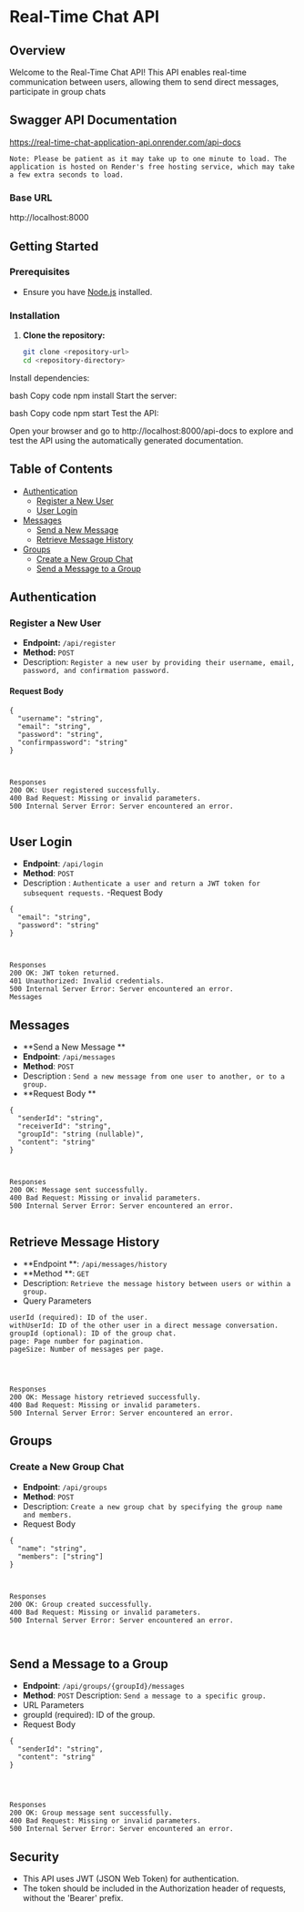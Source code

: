 # Real-Time Chat API

## Overview

Welcome to the Real-Time Chat API! This API enables real-time communication between users, allowing them to send direct messages, participate in group chats

## Swagger API Documentation

https://real-time-chat-application-api.onrender.com/api-docs

```
Note: Please be patient as it may take up to one minute to load. The application is hosted on Render's free hosting service, which may take a few extra seconds to load.
```



### Base URL


http://localhost:8000


## Getting Started

### Prerequisites

- Ensure you have [Node.js](https://nodejs.org/) installed.

### Installation

1. **Clone the repository:**

   ```bash
   git clone <repository-url>
   cd <repository-directory>
Install dependencies:

bash
Copy code
npm install
Start the server:

bash
Copy code
npm start
Test the API:

Open your browser and go to http://localhost:8000/api-docs to explore and test the API using the automatically generated documentation.



## Table of Contents

- [Authentication](#authentication)
  - [Register a New User](#register-a-new-user)
  - [User Login](#user-login)
- [Messages](#messages)
  - [Send a New Message](#send-a-new-message)
  - [Retrieve Message History](#retrieve-message-history)
- [Groups](#groups)
  - [Create a New Group Chat](#create-a-new-group-chat)
  - [Send a Message to a Group](#send-a-message-to-a-group)

## Authentication

### Register a New User

- **Endpoint:** `/api/register`
- **Method:** `POST`
- Description: `Register a new user by providing their username, email, password, and confirmation password.`

#### Request Body

```
{
  "username": "string",
  "email": "string",
  "password": "string",
  "confirmpassword": "string"
}



Responses
200 OK: User registered successfully.
400 Bad Request: Missing or invalid parameters.
500 Internal Server Error: Server encountered an error.


```

## User Login
- **Endpoint**: `/api/login`
- **Method**: `POST`
- Description : `Authenticate a user and return a JWT token for subsequent requests.`
-Request Body

```
{
  "email": "string",
  "password": "string"
}



Responses
200 OK: JWT token returned.
401 Unauthorized: Invalid credentials.
500 Internal Server Error: Server encountered an error.
Messages

```

## Messages
- **Send a New Message **
- **Endpoint**: `/api/messages`
- **Method**: `POST`
- Description : `Send a new message from one user to another, or to a group.`
- **Request Body **

```
{
  "senderId": "string",
  "receiverId": "string",
  "groupId": "string (nullable)",
  "content": "string"
}



Responses
200 OK: Message sent successfully.
400 Bad Request: Missing or invalid parameters.
500 Internal Server Error: Server encountered an error.


```

## Retrieve Message History
- **Endpoint **: `/api/messages/history`
- **Method **: `GET`
- Description: `Retrieve the message history between users or within a group.`
- Query Parameters
```
userId (required): ID of the user.
withUserId: ID of the other user in a direct message conversation.
groupId (optional): ID of the group chat.
page: Page number for pagination.
pageSize: Number of messages per page.




Responses
200 OK: Message history retrieved successfully.
400 Bad Request: Missing or invalid parameters.
500 Internal Server Error: Server encountered an error.

```



## Groups
 ### Create a New Group Chat
- **Endpoint**: `/api/groups`
- **Method**: `POST`
- Description: `Create a new group chat by specifying the group name and members.`
- Request Body
```
{
  "name": "string",
  "members": ["string"]
}



Responses
200 OK: Group created successfully.
400 Bad Request: Missing or invalid parameters.
500 Internal Server Error: Server encountered an error.



```
## Send a Message to a Group
- **Endpoint**: `/api/groups/{groupId}/messages`
- **Method**: `POST`
Description: `Send a message to a specific group.`
- URL Parameters
- groupId (required): ID of the group.
- Request Body

```
{
  "senderId": "string",
  "content": "string"
}




Responses
200 OK: Group message sent successfully.
400 Bad Request: Missing or invalid parameters.
500 Internal Server Error: Server encountered an error.

```
## Security
- This API uses JWT (JSON Web Token) for authentication.
- The token should be included in the Authorization header of requests, without the 'Bearer' prefix.


